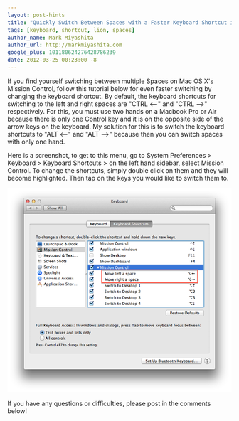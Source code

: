 ```yaml
---
layout: post-hints
title: "Quickly Switch Between Spaces with a Faster Keyboard Shortcut in Lion"
tags: [keyboard, shortcut, lion, spaces]
author_name: Mark Miyashita
author_url: http://markmiyashita.com
google_plus: 101180624276428786239
date: 2012-03-25 00:23:00 -8
---
```


If you find yourself switching between multiple Spaces on Mac OS X's Mission Control, follow this tutorial below for even faster switching by changing the keyboard shortcut. By default, the keyboard shortcuts for switching to the left and right spaces are "CTRL <--" and "CTRL -->" respectively. For this, you must use two hands on a Macbook Pro or Air because there is only one Control key and it is on the opposite side of the arrow keys on the keyboard. My solution for this is to switch the keyboard shortcuts to "ALT <--" and "ALT -->" because then you can switch spaces with only one hand. 

Here is a screenshot, to get to this menu, go to System Preferences > Keyboard > Keyboard Shortcuts > on the left hand sidebar, select Mission Control. To change the shortcuts, simply double click on them and they will become highlighted. Then tap on the keys you would like to switch them to.

<img class="clear blog-image-full-border" src="/images/spaces.png" title="Keyboard Shortcut for Spaces">

If you have any questions or difficulties, please post in the comments below!

